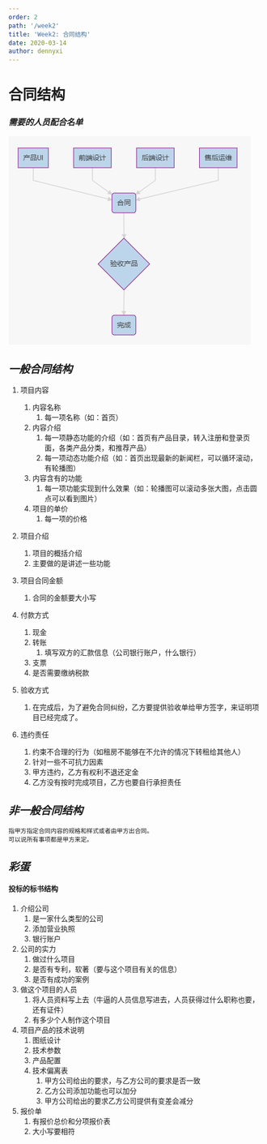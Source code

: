 ```yaml
---
order: 2
path: '/week2'
title: 'Week2: 合同结构'
date: 2020-03-14
author: dennyxi
---
```


# **合同结构**

### _需要的人员配合名单_

![合同配合图](./images/hetong.png)

## _一般合同结构_

1. 项目内容

   1. 内容名称
      1. 每一项名称（如：首页）
   2. 内容介绍
      1. 每一项静态功能的介绍（如：首页有产品目录，转入注册和登录页面，各类产品分类，和推荐产品）
      2. 每一项动态功能介绍（如：首页出现最新的新闻栏，可以循环滚动，有轮播图）
   3. 内容含有的功能
      1. 每一项功能实现到什么效果（如：轮播图可以滚动多张大图，点击圆点可以看到图片）
   4. 项目的单价
      1. 每一项的价格

2. 项目介绍
   1. 项目的概括介绍
   2. 主要做的是讲述一些功能
3. 项目合同金额
   1. 合同的金额要大小写
4. 付款方式

   1. 现金
   2. 转账
      1. 填写双方的汇款信息（公司银行账户，什么银行）
   3. 支票
   4. 是否需要缴纳税款

5. 验收方式

   1. 在完成后，为了避免合同纠纷，乙方要提供验收单给甲方签字，来证明项目已经完成了。

6. 违约责任
   1. 约束不合理的行为（如租房不能够在不允许的情况下转租给其他人）
   2. 针对一些不可抗力因素
   3. 甲方违约，乙方有权利不退还定金
   4. 乙方没有按时完成项目，乙方也要自行承担责任

## _非一般合同结构_

```text
指甲方指定合同内容的规格和样式或者由甲方出合同。
可以说所有事项都是甲方来定。
```

## _彩蛋_

#### 投标的标书结构

1. 介绍公司
   1. 是一家什么类型的公司
   2. 添加营业执照
   3. 银行账户
2. 公司的实力
   1. 做过什么项目
   2. 是否有专利，软著（要与这个项目有关的信息）
   3. 是否有成功的案例
3. 做这个项目的人员
   1. 将人员资料写上去（牛逼的人员信息写进去，人员获得过什么职称也要，还有证件）
   2. 有多少个人制作这个项目
4. 项目产品的技术说明
   1. 图纸设计
   2. 技术参数
   3. 产品配置
   4. 技术偏离表
      1. 甲方公司给出的要求，与乙方公司的要求是否一致
      2. 乙方公司添加功能也可以加分
      3. 甲方公司给出的要求乙方公司提供有变差会减分
5. 报价单
   1. 有报价总价和分项报价表
   2. 大小写要相符

